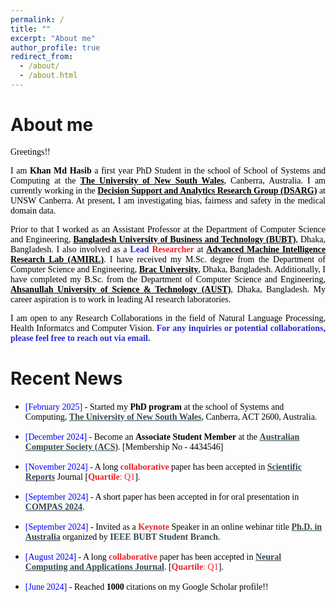 ```yaml
---
permalink: /
title: ""
excerpt: "About me"
author_profile: true
redirect_from: 
  - /about/
  - /about.html
---
```


# About me

<p style="text-align:justify; color:black; font-family:Georgia"> Greetings!!</p>

<p style="text-align:justify; color:black; font-family:Georgia"> I am <b>Khan Md Hasib</b> a first year PhD Student in the school of School of Systems and Computing at the <b><a href="https://www.unsw.edu.au/canberra" target="_blank" style="color:black;">The University of New South Wales</a></b>, Canberra, Australia. I am currently working in the <b><a href="https://www.unsw.edu.au/canberra/our-research/research-centres-institutes/dsar-group" target="_blank" style="color:black;">Decision Support and Analytics Research Group (DSARG)</a></b> at UNSW Canberra. At present, I am investigating bias, fairness and safety in the medical domain data.</p>

 <!-- ---and very fortunate to be advised by <b><a href="https://www.unsw.edu.au/staff/heba-el-fiqi" target="_blank" style="color:black;">Dr. Heba El-Fiqi</a></b> and# <b><a href="https://www.unsw.edu.au/staff/ripon-chakrabortty" target="_blank" style="color:black;">Dr. Ripon Chakrabortty</a></b>. -->

<p style="text-align:justify; color:black; font-family:Georgia">Prior to that I worked as an Assistant Professor at the Department of Computer Science and Engineering, <b><a href="https://www.bubt.edu.bd" target="_blank" style="color:black;">Bangladesh University of Business and Technology (BUBT)</a></b>, Dhaka, Bangladesh. I also involved as a <span style="color:#2a2ad3;font-weight:bold">Lead</span>  <span style="color:#ec212a;font-weight:bold">Researcher</span> at <b><a href="https://amirl.org/" target="_blank" style="color:black;">Advanced Machine Intelligence Research Lab (AMIRL)</a></b>. I have received my M.Sc. degree from the Department of Computer Science and Engineering, <b><a href="https://www.bracu.ac.bd/" target="_blank" style="color:black;">Brac University</a></b>, Dhaka, Bangladesh. Additionally, I have completed my B.Sc. from the Department of Computer Science and Engineering, <b><a href="https://www.aust.edu/" target="_blank" style="color:black;">Ahsanullah University of Science & Technology (AUST)</a></b>, Dhaka, Bangladesh. My career aspiration is to work in leading AI research laboratories.</p>


<p style="text-align:justify; color:black; font-family:Georgia">I am open to any Research Collaborations in the field of Natural Language Processing, Health Informatcs and Computer Vision. <span style="color:#2a2ad3;font-weight:bold">For any inquiries or potential collaborations, please feel free to reach out via email.</span></p>




# Recent News

* <span style="font-family:Georgia; color:black"><span style="color:Blue">[February 2025]</span> - Started my <b>PhD program</b> at the school of Systems and Computing, <a href="https://www.unsw.edu.au/canberra" target="_blank" style="color:#364850;font-weight:bold">The University of New South Wales</a>, Canberra, ACT 2600, Australia.

* <span style="font-family:Georgia; color:black"><span style="color:Blue">[December 2024]</span> - Become an <b>Associate Student Member</b> at the <a href="https://www.acs.org.au/" target="_blank" style="color:#364850;font-weight:bold">Australian Computer Society (ACS)</a>. [Membership No - 4434546]

* <span style="font-family:Georgia; color:black"><span style="color:Blue">[November 2024]</span> - A long <span style="color:#ec212a;font-weight:bold">collaborative</span> paper has been accepted in <a href="https://www.nature.com/articles/s41598-024-78363-w" target="_blank" style="color:#364850;font-weight:bold">Scientific Reports</a> Journal [<span style="color:#ec212a"><b>Quartile</b>: Q1</span>].</span>

* <span style="font-family:Georgia; color:black"><span style="color:Blue">[September 2024]</span> - A short paper has been accepted in for oral presentation in <a href="https://www.compasconf.org/" target="_blank" style="color:#364850;font-weight:bold">COMPAS 2024</a>.

* <span style="font-family:Georgia; color:black"><span style="color:Blue">[September 2024]</span> - Invited as a <span style="color:#ec212a;font-weight:bold">Keynote</span> Speaker in an online webinar title <a href="https://www.facebook.com/events/1041764287735375/?ref=newsfeed" target="_blank" style="color:#364850;font-weight:bold">Ph.D. in Australia</a> organized by <span style="color:#364850;font-weight:bold">IEEE BUBT Student Branch</span>.</span>

* <span style="font-family:Georgia; color:black"><span style="color:Blue">[August 2024]</span> - A long <span style="color:#ec212a;font-weight:bold">collaborative</span> paper has been accepted in <a href="https://link.springer.com/journal/521" target="_blank" style="color:#364850;font-weight:bold">Neural Computing and Applications Journal</a>. [<span style="color:#ec212a"><b>Quartile</b>: Q1</span>].</span>

* <span style="font-family:Georgia; color:black"><span style="color:Blue">[June 2024]</span> - Reached <b>1000</b> citations on my Google Scholar profile!!
